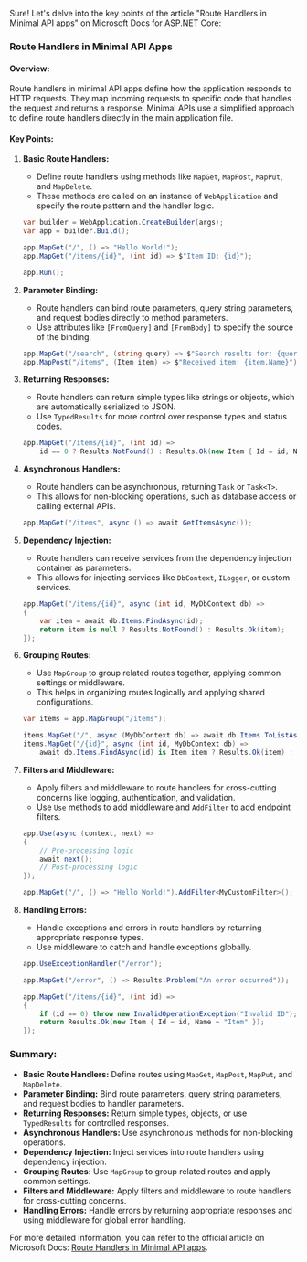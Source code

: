 Sure! Let's delve into the key points of the article "Route Handlers in Minimal API apps" on Microsoft Docs for ASP.NET Core:

### Route Handlers in Minimal API Apps

#### Overview:
Route handlers in minimal API apps define how the application responds to HTTP requests. They map incoming requests to specific code that handles the request and returns a response. Minimal APIs use a simplified approach to define route handlers directly in the main application file.

#### Key Points:

1. **Basic Route Handlers:**
   - Define route handlers using methods like `MapGet`, `MapPost`, `MapPut`, and `MapDelete`.
   - These methods are called on an instance of `WebApplication` and specify the route pattern and the handler logic.

   ```csharp name=Program.cs
   var builder = WebApplication.CreateBuilder(args);
   var app = builder.Build();

   app.MapGet("/", () => "Hello World!");
   app.MapGet("/items/{id}", (int id) => $"Item ID: {id}");

   app.Run();
   ```

2. **Parameter Binding:**
   - Route handlers can bind route parameters, query string parameters, and request bodies directly to method parameters.
   - Use attributes like `[FromQuery]` and `[FromBody]` to specify the source of the binding.

   ```csharp name=Program.cs
   app.MapGet("/search", (string query) => $"Search results for: {query}");
   app.MapPost("/items", (Item item) => $"Received item: {item.Name}");
   ```

3. **Returning Responses:**
   - Route handlers can return simple types like strings or objects, which are automatically serialized to JSON.
   - Use `TypedResults` for more control over response types and status codes.

   ```csharp name=Program.cs
   app.MapGet("/items/{id}", (int id) =>
       id == 0 ? Results.NotFound() : Results.Ok(new Item { Id = id, Name = "Item" }));
   ```

4. **Asynchronous Handlers:**
   - Route handlers can be asynchronous, returning `Task` or `Task<T>`.
   - This allows for non-blocking operations, such as database access or calling external APIs.

   ```csharp name=Program.cs
   app.MapGet("/items", async () => await GetItemsAsync());
   ```

5. **Dependency Injection:**
   - Route handlers can receive services from the dependency injection container as parameters.
   - This allows for injecting services like `DbContext`, `ILogger`, or custom services.

   ```csharp name=Program.cs
   app.MapGet("/items/{id}", async (int id, MyDbContext db) =>
   {
       var item = await db.Items.FindAsync(id);
       return item is null ? Results.NotFound() : Results.Ok(item);
   });
   ```

6. **Grouping Routes:**
   - Use `MapGroup` to group related routes together, applying common settings or middleware.
   - This helps in organizing routes logically and applying shared configurations.

   ```csharp name=Program.cs
   var items = app.MapGroup("/items");

   items.MapGet("/", async (MyDbContext db) => await db.Items.ToListAsync());
   items.MapGet("/{id}", async (int id, MyDbContext db) =>
       await db.Items.FindAsync(id) is Item item ? Results.Ok(item) : Results.NotFound());
   ```

7. **Filters and Middleware:**
   - Apply filters and middleware to route handlers for cross-cutting concerns like logging, authentication, and validation.
   - Use `Use` methods to add middleware and `AddFilter` to add endpoint filters.

   ```csharp name=Program.cs
   app.Use(async (context, next) =>
   {
       // Pre-processing logic
       await next();
       // Post-processing logic
   });

   app.MapGet("/", () => "Hello World!").AddFilter<MyCustomFilter>();
   ```

8. **Handling Errors:**
   - Handle exceptions and errors in route handlers by returning appropriate response types.
   - Use middleware to catch and handle exceptions globally.

   ```csharp name=Program.cs
   app.UseExceptionHandler("/error");

   app.MapGet("/error", () => Results.Problem("An error occurred"));

   app.MapGet("/items/{id}", (int id) =>
   {
       if (id == 0) throw new InvalidOperationException("Invalid ID");
       return Results.Ok(new Item { Id = id, Name = "Item" });
   });
   ```

### Summary:

- **Basic Route Handlers:** Define routes using `MapGet`, `MapPost`, `MapPut`, and `MapDelete`.
- **Parameter Binding:** Bind route parameters, query string parameters, and request bodies to handler parameters.
- **Returning Responses:** Return simple types, objects, or use `TypedResults` for controlled responses.
- **Asynchronous Handlers:** Use asynchronous methods for non-blocking operations.
- **Dependency Injection:** Inject services into route handlers using dependency injection.
- **Grouping Routes:** Use `MapGroup` to group related routes and apply common settings.
- **Filters and Middleware:** Apply filters and middleware to route handlers for cross-cutting concerns.
- **Handling Errors:** Handle errors by returning appropriate responses and using middleware for global error handling.

For more detailed information, you can refer to the official article on Microsoft Docs: [Route Handlers in Minimal API apps](https://docs.microsoft.com/en-us/aspnet/core/fundamentals/minimal-apis/route-handlers).